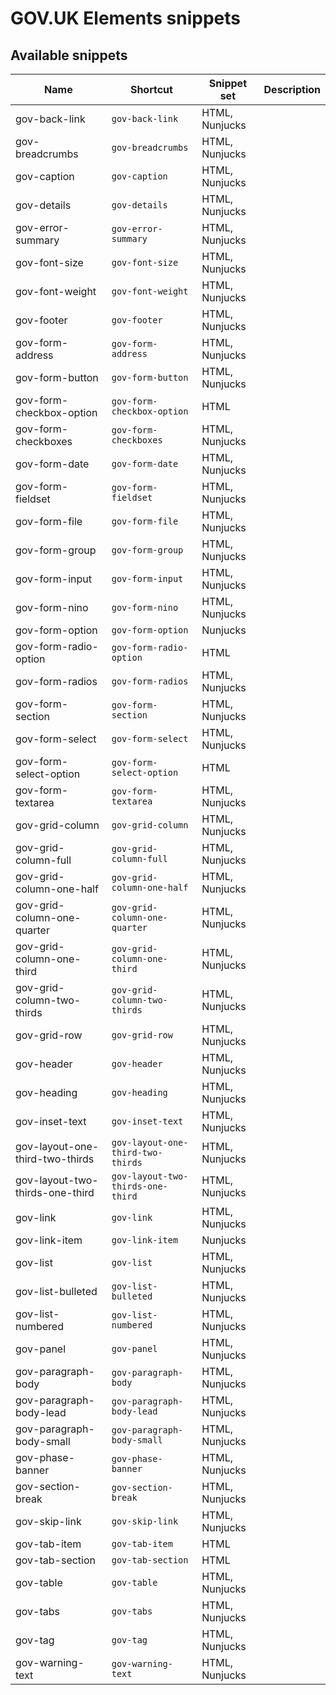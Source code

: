 # GOV.UK Elements snippets

## Available snippets

|Name|Shortcut|Snippet set|Description|
|---|---|---|---|
|gov-back-link|`gov-back-link`|HTML, Nunjucks||
|gov-breadcrumbs|`gov-breadcrumbs`|HTML, Nunjucks||
|gov-caption|`gov-caption`|HTML, Nunjucks||
|gov-details|`gov-details`|HTML, Nunjucks||
|gov-error-summary|`gov-error-summary`|HTML, Nunjucks||
|gov-font-size|`gov-font-size`|HTML, Nunjucks||
|gov-font-weight|`gov-font-weight`|HTML, Nunjucks||
|gov-footer|`gov-footer`|HTML, Nunjucks||
|gov-form-address|`gov-form-address`|HTML, Nunjucks||
|gov-form-button|`gov-form-button`|HTML, Nunjucks||
|gov-form-checkbox-option|`gov-form-checkbox-option`|HTML||
|gov-form-checkboxes|`gov-form-checkboxes`|HTML, Nunjucks||
|gov-form-date|`gov-form-date`|HTML, Nunjucks||
|gov-form-fieldset|`gov-form-fieldset`|HTML, Nunjucks||
|gov-form-file|`gov-form-file`|HTML, Nunjucks||
|gov-form-group|`gov-form-group`|HTML, Nunjucks||
|gov-form-input|`gov-form-input`|HTML, Nunjucks||
|gov-form-nino|`gov-form-nino`|HTML, Nunjucks||
|gov-form-option|`gov-form-option`|Nunjucks||
|gov-form-radio-option|`gov-form-radio-option`|HTML||
|gov-form-radios|`gov-form-radios`|HTML, Nunjucks||
|gov-form-section|`gov-form-section`|HTML, Nunjucks||
|gov-form-select|`gov-form-select`|HTML, Nunjucks||
|gov-form-select-option|`gov-form-select-option`|HTML||
|gov-form-textarea|`gov-form-textarea`|HTML, Nunjucks||
|gov-grid-column|`gov-grid-column`|HTML, Nunjucks||
|gov-grid-column-full|`gov-grid-column-full`|HTML, Nunjucks||
|gov-grid-column-one-half|`gov-grid-column-one-half`|HTML, Nunjucks||
|gov-grid-column-one-quarter|`gov-grid-column-one-quarter`|HTML, Nunjucks||
|gov-grid-column-one-third|`gov-grid-column-one-third`|HTML, Nunjucks||
|gov-grid-column-two-thirds|`gov-grid-column-two-thirds`|HTML, Nunjucks||
|gov-grid-row|`gov-grid-row`|HTML, Nunjucks||
|gov-header|`gov-header`|HTML, Nunjucks||
|gov-heading|`gov-heading`|HTML, Nunjucks||
|gov-inset-text|`gov-inset-text`|HTML, Nunjucks||
|gov-layout-one-third-two-thirds|`gov-layout-one-third-two-thirds`|HTML, Nunjucks||
|gov-layout-two-thirds-one-third|`gov-layout-two-thirds-one-third`|HTML, Nunjucks||
|gov-link|`gov-link`|HTML, Nunjucks||
|gov-link-item|`gov-link-item`|Nunjucks||
|gov-list|`gov-list`|HTML, Nunjucks||
|gov-list-bulleted|`gov-list-bulleted`|HTML, Nunjucks||
|gov-list-numbered|`gov-list-numbered`|HTML, Nunjucks||
|gov-panel|`gov-panel`|HTML, Nunjucks||
|gov-paragraph-body|`gov-paragraph-body`|HTML, Nunjucks||
|gov-paragraph-body-lead|`gov-paragraph-body-lead`|HTML, Nunjucks||
|gov-paragraph-body-small|`gov-paragraph-body-small`|HTML, Nunjucks||
|gov-phase-banner|`gov-phase-banner`|HTML, Nunjucks||
|gov-section-break|`gov-section-break`|HTML, Nunjucks||
|gov-skip-link|`gov-skip-link`|HTML, Nunjucks||
|gov-tab-item|`gov-tab-item`|HTML||
|gov-tab-section|`gov-tab-section`|HTML||
|gov-table|`gov-table`|HTML, Nunjucks||
|gov-tabs|`gov-tabs`|HTML, Nunjucks||
|gov-tag|`gov-tag`|HTML, Nunjucks||
|gov-warning-text|`gov-warning-text`|HTML, Nunjucks||